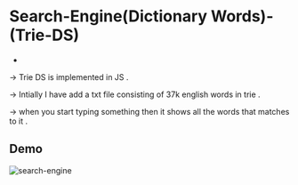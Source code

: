# Search-Engine(Dictionary Words)-(Trie-DS)
-

  -> Trie DS is implemented in JS .
  
  -> Intially I have add a txt file consisting of 37k english words in trie .

  -> when you start typing something then it shows all the words that matches to it .
  
  Demo
  -
  
![search-engine](https://user-images.githubusercontent.com/54505967/84342575-849bd900-abc3-11ea-9947-561abd797d95.gif)
  
